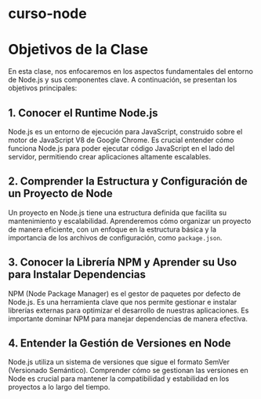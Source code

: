 # curso-node

# Objetivos de la Clase

En esta clase, nos enfocaremos en los aspectos fundamentales del entorno de Node.js y sus componentes clave. A continuación, se presentan los objetivos principales:

## 1. Conocer el Runtime Node.js

Node.js es un entorno de ejecución para JavaScript, construido sobre el motor de JavaScript V8 de Google Chrome. Es crucial entender cómo funciona Node.js para poder ejecutar código JavaScript en el lado del servidor, permitiendo crear aplicaciones altamente escalables.

## 2. Comprender la Estructura y Configuración de un Proyecto de Node

Un proyecto en Node.js tiene una estructura definida que facilita su mantenimiento y escalabilidad. Aprenderemos cómo organizar un proyecto de manera eficiente, con un enfoque en la estructura básica y la importancia de los archivos de configuración, como `package.json`.

## 3. Conocer la Librería NPM y Aprender su Uso para Instalar Dependencias

NPM (Node Package Manager) es el gestor de paquetes por defecto de Node.js. Es una herramienta clave que nos permite gestionar e instalar librerías externas para optimizar el desarrollo de nuestras aplicaciones. Es importante dominar NPM para manejar dependencias de manera efectiva.

## 4. Entender la Gestión de Versiones en Node

Node.js utiliza un sistema de versiones que sigue el formato SemVer (Versionado Semántico). Comprender cómo se gestionan las versiones en Node es crucial para mantener la compatibilidad y estabilidad en los proyectos a lo largo del tiempo.
